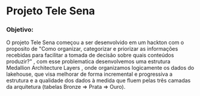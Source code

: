 # Projeto Tele Sena
### Objetivo: 
O projeto Tele Sena começou a ser desenvolvido em um hackton com o proposito de "Como organizar, categorizar e priorizar as informações recebidas para facilitar a
tomada de decisão sobre quais conteúdos produzir?" , com esse problematica desenvolvemos uma estrutura Medallion Architecture Layers , onde organizamos logicamente os dados do lakehouse, 
que visa melhorar de forma incremental e progressiva a estrutura e a qualidade dos dados à medida que fluem pelas três camadas da arquitetura (tabelas Bronze ⇒ Prata ⇒ Ouro).
